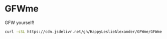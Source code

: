 # GFWme
GFW yourself!
```bash
curl -sSL https://cdn.jsdelivr.net/gh/HappyLeslieAlexander/GFWme/GFWme.sh | sudo bash
```
